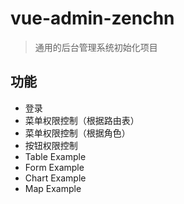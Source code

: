 # vue-admin-zenchn

> 通用的后台管理系统初始化项目

## 功能
- 登录
- 菜单权限控制（根据路由表）
- 菜单权限控制（根据角色）
- 按钮权限控制 
- Table Example
- Form Example
- Chart Example
- Map Example


